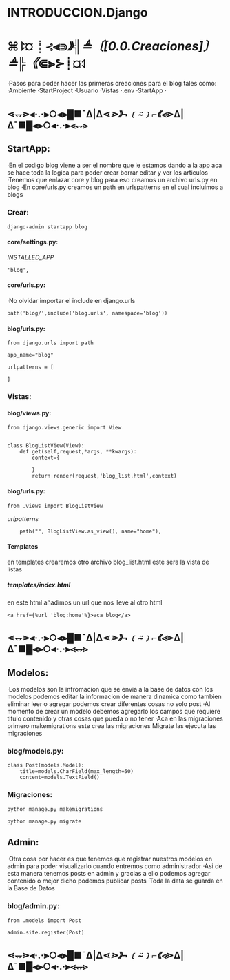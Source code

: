 # INTRODUCCION.Django

# ⌘⥏¤┊⊰⫷⋑_》╣≜〔[0.0.Creaciones]〕≜╠《_⋐⫸⊱┊¤⥑
·Pasos para poder hacer las primeras creaciones para el 
blog tales como:
·Ambiente
·StartProject
·Usuario
·Vistas
·.env
·StartApp
·
## ⋖⥐⋗⫷·.·⫸○⫷⫸█■¯Δ|Δ⋖_⋗》¬﹝⍨﹞⌐《⋖_⋗Δ|Δ¯■█⫷⫸○⫷·.·⫸⋖⥐⋗

## StartApp:
·En el codigo blog viene a ser el nombre que le estamos 
dando a la app aca se hace toda la logica para poder
crear borrar editar y ver los articulos
·Tenemos que enlazar core y blog para eso creamos un 
archivo urls.py en blog
·En core/urls.py  creamos un path en urlspatterns
en el cual incluimos a blogs
    
### Crear:

    django-admin startapp blog
#### core/settings.py:
*INSTALLED_APP*
    
    'blog',
#### core/urls.py:
·No olvidar importar el include en django.urls

    path('blog/',include('blog.urls', namespace='blog'))
#### blog/urls.py:
    from django.urls import path

    app_name="blog"

    urlpatterns = [
        
    ]

### Vistas:
#### blog/views.py:
    from django.views.generic import View

    
    class BlogListView(View):
        def get(self,request,*args, **kwargs):
            context={

            }
            return render(request,'blog_list.html',context)
#### blog/urls.py:
    from .views import BlogListView

*urlpatterns* 

        path("", BlogListView.as_view(), name="home"),

#### Templates
en templates crearemos otro archivo blog_list.html este
sera la vista de listas
##### templates/index.html
en este html añadimos un url que nos lleve al otro html
    
    <a href={%url 'blog:home'%}>aca blog</a>
## ⋖⥐⋗⫷·.·⫸○⫷⫸█■¯Δ|Δ⋖_⋗》¬﹝⍨﹞⌐《⋖_⋗Δ|Δ¯■█⫷⫸○⫷·.·⫸⋖⥐⋗

## Modelos:
·Los modelos son la infromacion que se envia a la base de
datos con los modelos podemos editar la informacion de 
manera dinamica como tambien eliminar leer o agregar
podemos crear diferentes cosas no solo post
·Al momento de crear un modelo debemos agregarlo los campos
que requiere titulo contenido y otras cosas que pueda 
o no tener
·Aca en las migraciones primero makemigrations este crea 
las migraciones 
Migrate las ejecuta las migraciones
### blog/models.py:

    class Post(models.Model):
        title=models.CharField(max_length=50)
        content=models.TextField()
### Migraciones:

    python manage.py makemigrations

    python manage.py migrate

## Admin:
·Otra cosa por hacer es que tenemos que registrar nuestros
modelos en admin para poder visualizarlo cuando entremos
como administrador
·Asi de esta manera tenemos posts en admin y gracias a ello
podemos agregar contenido o mejor dicho podemos publicar 
posts
·Toda la data se guarda en la Base de Datos

### blog/admin.py:

    from .models import Post

    admin.site.register(Post)
## ⋖⥐⋗⫷·.·⫸○⫷⫸█■¯Δ|Δ⋖_⋗》¬﹝⍨﹞⌐《⋖_⋗Δ|Δ¯■█⫷⫸○⫷·.·⫸⋖⥐⋗
